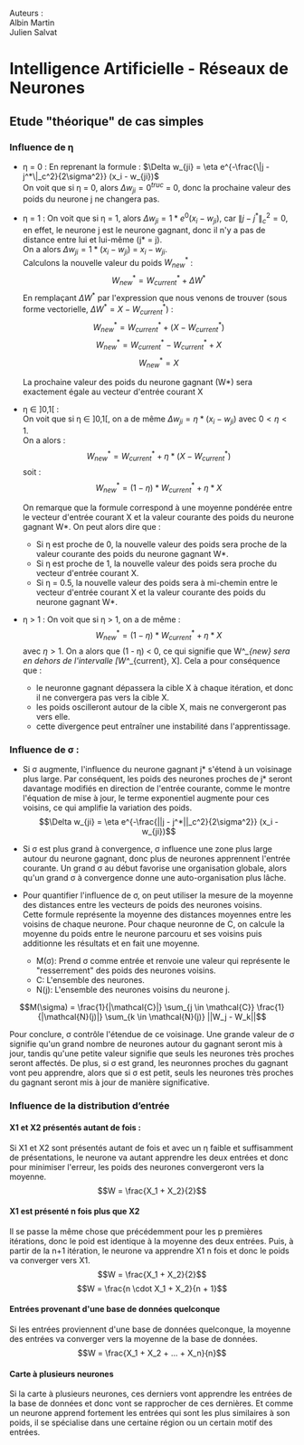 Auteurs :  
Albin Martin  
Julien Salvat

# Intelligence Artificielle - Réseaux de Neurones

## Etude "théorique" de cas simples

### Influence de η 

- η = 0 :  En reprenant la formule : $\Delta w_{ji} = \eta e^{-\frac{\|j - j^*\|_c^2}{2\sigma^2}} (x_i - w_{ji})$  
    On voit que si η = 0, alors $\Delta w_{ji} = 0^{truc}$ = 0, donc la prochaine valeur des poids du neurone j ne changera pas.

- η = 1 :
    On voit que si η = 1, alors $\Delta w_{ji} = 1 * e^{0} (x_i - w_{ji})$, car $\|j - j^*\|_c^2 = 0$, en effet, le neurone j est le neurone gagnant, donc il n'y a pas de distance entre lui et lui-même (j* = j).  
    On a alors $\Delta w_{ji} = 1 * (x_i - w_{ji})$ = $x_i - w_{ji}$.   
    Calculons la nouvelle valeur du poids $W^*_{new}$ :  
    $$W^*_{new} = W^*_{current} + \Delta W^*$$
    En remplaçant $\Delta W^*$ par l'expression que nous venons de trouver (sous forme vectorielle, $\Delta W^* = X - W^*_{current}$) :
    $$W^*_{new} = W^*_{current} + (X - W^*_{current})$$
    $$W^*_{new} = W^*_{current} - W^*_{current} + X$$
    $$W^*_{new} = X$$

    La prochaine valeur des poids du neurone gagnant (W*) sera exactement égale au vecteur d'entrée courant X

- η ∈ ]0,1[ :  
    On voit que si η ∈ ]0,1[, on a de même $\Delta w_{ji} = η * (x_i - w_{ji})$ avec $0 < η < 1$.  
    On a alors : $$W^*_{new} = W^*_{current} + η * (X - W^*_{current})$$
    soit : $$W^*_{new} = (1 - η) * W^*_{current} + η * X$$

    On remarque que la formule correspond à une moyenne pondérée entre le vecteur d'entrée courant X et la valeur courante des poids du neurone gagnant W*. On peut alors dire que : 
    - Si η est proche de 0, la nouvelle valeur des poids sera proche de la valeur courante des poids du neurone gagnant W*.
    - Si η est proche de 1, la nouvelle valeur des poids sera proche du vecteur d'entrée courant X.
    - Si η = 0.5, la nouvelle valeur des poids sera à mi-chemin entre le vecteur d'entrée courant X et la valeur courante des poids du neurone gagnant W*.

- η > 1 : 
    On voit que si η > 1, on a de même : $$W^*_{new} = (1 - η) * W^*_{current} + η * X$$ avec $η > 1$.
    On a alors que (1 - η) < 0, ce qui signifie que W^*_{new} sera en dehors de l'intervalle [W^*_{current}, X]. 
    Cela a pour conséquence que : 
    - le neuronne gagnant dépassera la cible X à chaque itération, et donc il ne convergera pas vers la cible X.
    - les poids oscilleront autour de la cible X, mais ne convergeront pas vers elle.
    - cette divergence peut entraîner une instabilité dans l'apprentissage.

### Influence de σ : 

- Si σ augmente, l'influence du neurone gagnant j* s'étend à un voisinage plus large. Par conséquent, les poids des neurones proches de j* seront davantage modifiés en direction de l'entrée courante, comme le montre l'équation de mise à jour, le terme exponentiel augmente pour ces voisins, ce qui amplifie la variation des poids.
$$\Delta w_{ji} = \eta e^{-\frac{||j - j^*||_c^2}{2\sigma^2}} (x_i - w_{ji})$$  


-  Si σ est plus grand à convergence, σ influence une zone plus large autour du neurone gagnant, donc plus de neurones apprennent l'entrée courante. Un grand σ au début favorise une organisation globale, alors qu'un grand σ à convergence donne une auto-organisation plus lâche.

- Pour quantifier l'influence de σ, on peut utiliser la mesure de la moyenne des distances entre les vecteurs de poids des neurones voisins.  
Cette formule représente la moyenne des distances moyennes entre les voisins de chaque neurone. Pour chaque neuronne de C, on calcule la moyenne du poids entre le neurone parcouru et ses voisins puis additionne les résultats et en fait une moyenne. 

    -   M(σ): Prend σ comme entrée et renvoie une valeur qui représente le "resserrement" des poids des neurones voisins. 
    -   C: L'ensemble des neurones.
    -   N(j): L'ensemble des neurones voisins du neurone j.

$$M(\sigma) = \frac{1}{|\mathcal{C}|} \sum_{j \in \mathcal{C}} \frac{1}{|\mathcal{N}(j)|} \sum_{k \in \mathcal{N}(j)} ||W_j - W_k||$$


Pour conclure, σ contrôle l'étendue de ce voisinage. Une grande valeur de σ signifie qu'un grand nombre de neurones autour du gagnant seront mis à jour, tandis qu'une petite valeur signifie que seuls les neurones très proches seront affectés. De plus, si σ est grand, les neuronnes proches du gagnant vont peu apprendre, alors que si σ est petit, seuls les neurones très proches du gagnant seront mis à jour de manière significative.

### Influence de la distribution d’entrée
#### X1 et X2 présentés autant de fois :
Si X1 et X2 sont présentés autant de fois et avec un η faible et suffisamment de présentations, le neurone va autant apprendre les deux entrées et donc pour minimiser l'erreur, les poids des neurones convergeront vers la moyenne.
$$W = \frac{X_1 + X_2}{2}$$

#### X1 est présenté n fois plus que X2
Il se passe la même chose que précédemment pour les p premières itérations, donc le poid est identique à la moyenne des deux entrées.
Puis, à partir de la n+1 itération, le neurone va apprendre X1 n fois et donc le poids va converger vers X1.
$$W = \frac{X_1 + X_2}{2}$$
$$W = \frac{n \cdot X_1 + X_2}{n + 1}$$

#### Entrées provenant d'une base de données quelconque
Si les entrées proviennent d'une base de données quelconque, la moyenne des entrées va converger vers la moyenne de la base de données.
$$W = \frac{X_1 + X_2 + ... + X_n}{n}$$

#### Carte à plusieurs neurones
Si la carte à plusieurs neurones, ces derniers vont apprendre les entrées de la base de données et donc vont se rapprocher de ces dernières. Et comme un neurone apprend fortement les entrées qui sont les plus similaires à son poids, il se spécialise dans une certaine région ou un certain motif des entrées.
